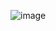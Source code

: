 ![image](https://user-images.githubusercontent.com/59027621/182408637-aaa2b2c6-b4f4-40d3-ad8e-c2d01c1d80f4.png)

